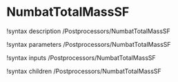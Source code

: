 # NumbatTotalMassSF

!syntax description /Postprocessors/NumbatTotalMassSF

!syntax parameters /Postprocessors/NumbatTotalMassSF

!syntax inputs /Postprocessors/NumbatTotalMassSF

!syntax children /Postprocessors/NumbatTotalMassSF
